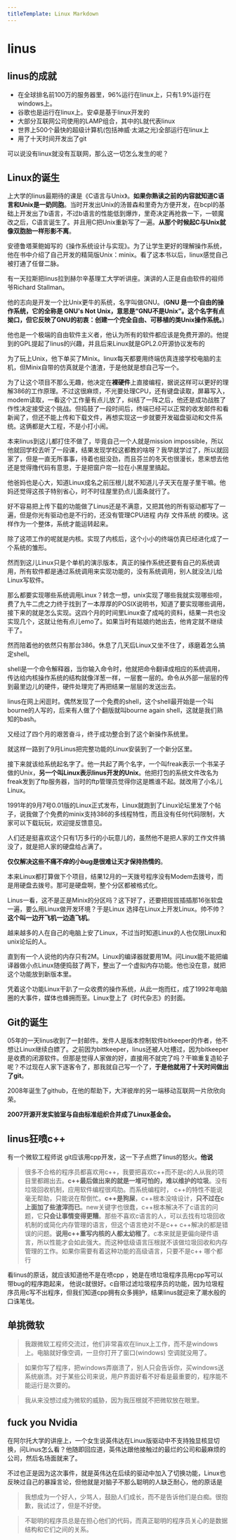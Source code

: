```yaml
---
titleTemplate: Linux Markdown
---
```

# linus
## linus的成就
- 在全球排名前100万的服务器里，96%运行在linux上，只有1.9%运行在windows上。
- 谷歌也是运行在linux上。安卓是基于linux开发的
- 大部分互联网公司使用的LAMP组合，其中的L就代表linux
- 世界上500个最快的超级计算机(包括神威·太湖之光)全部运行在linux上
- 用了十天时间开发出了git

可以说没有linux就没有互联网，那么这一切怎么发生的呢？

## Linux的诞生
上大学的linus最期待的课是《C语言与Unix》。**如果你熟读之前的内容就知道C语言和Unix是一奶同胞**。当时开发出Unix的汤普森和里奇为方便开发，在bcpl的基础上开发出了b语言，不过b语言的性能低到爆炸，里奇决定再抢救一下，一顿魔改之后，C语言诞生了。并且用C把Unix重新写了一遍。**从那个时候起C与Unix就像双胞胎一样形影不离**。


安德鲁塔莱鲍姆写的《操作系统设计与实现》。为了让学生更好的理解操作系统，他在书中介绍了自己开发的精简版Unix：minix。看了这本书以后，linux感觉自己被打通了任督二脉。

有一天拉斯把linus拉到赫尔辛基理工大学听讲座。演讲的人正是自由软件的祖师爷Richard Stallman。

他的志向是开发一个比Unix更牛的系统，名字叫做GNU。(**GNU 是一个自由的操作系统，它的全称是 GNU's Not Unix，意思是“GNU不是Unix”。这个名字有点拗口，但它反映了GNU的初衷：创建一个完全自由、可移植的类Unix操作系统。**)

他也是一个极端的自由软件主义者，他认为所有的软件都应该是免费开源的。他提到的GPL提起了linus的兴趣，并且后来Linux就是GPL2.0开源协议发布的

为了玩上Unix，他下单买了Minix。linux每天都要用终端仿真连接学校电脑的主机，但Minix自带的仿真就是个渣渣，于是他就是想自己写一个。

为了让这个项目不那么无趣，他决定在**裸硬件**上直接编程，据说这样可以更好的理解386的工作原理。不过这很麻烦，不光要处理CPU，还有键盘读取，屏幕写入，modem读取，一看这个工作量有点儿放了，纠结了一阵之后，他还是成功战胜了作性决定接受这个挑战。但捣鼓了一段时间后，终端已经可以正常的收发邮件和看新闻了，但还不能上传和下载文件，再想实现这一步就要开发磁盘驱动和文件系统。这俩都是大工程，不是小打小闹。

本来linus到这儿都打住不做了，毕竟自己一个人就是mission impossible，所以他就回学校去听了一段课，结果发现学校这都教的啥呀？我早就学过了，所以就回家了，但是一直无所事事，待着也挺没劲，而且芬兰的冬天也很漫长，思来想去他还是觉得撸代码有意思，于是把窗户帘一拉在小黑屋里搞起。

他爸妈也是心大，知道Linux成名之前压根儿就不知道儿子天天在屋子里干嘛。他妈还觉得这孩子特别省心，时不时往屋里扔点儿面条就行了。

好不容易把上传下载的功能做了Linus还是不满意，又把其他的所有驱动都写了一遍，但是你光有驱动也是不行的，还没有管理CPU进程 内存 文件系统 的模块。这样作为一个整体，系统才能运转起来。

除了这项工作的呢就是内核。实现了内核后，这个小小的终端仿真已经进化成了一个系统的雏形。

然而到这儿Linux只是个单机的演示版本，真正的操作系统还要有自己的系统调用，所有软件都是通过系统调用来实现功能的，没有系统调用，别人就没法儿给Linux写软件。

那么都要实现哪些系统调用Linux？转念一想，unix实现了哪些我就实现哪些呗，费了九牛二虎之力终于找到了一本厚厚的POSIX说明书，知道了要实现哪些调用，接下来的就是怎么实现。这四个月的时间里Linux查了成吨的资料，结果一共也没实现几个，这就让他有点儿emo了。如果当时有姑娘约她出去，他肯定就不继续干了。


然而陪着他的依然只有那台386。休息了几天后Linux又坐不住了，琢磨着怎么搞定shell。

shell是一个命令解释器，当你输入命令时，他就把命令翻译成相应的系统调用，传达给内核操作系统的结构就像洋葱一样，一层套一层的。命令从外部一层层的传到最里边儿的硬件，硬件处理完了再把结果一层层的发送出去。

linus在网上闲逛时。偶然发现了一个免费的shell，这个shell最开始是一个叫bourne的人写的，后来有人做了个翻版就叫bourne again shell，这就是我们熟知的bash。

又经过了四个月的艰苦奋斗，终于成功整合到了这个新操作系统里。

就这样一路到了9月Linus把完整功能的Linux安装到了一个新分区里。

接下来就该给系统起名字了。他一共起了两个名字，一个叫freak表示一个书呆子做的Unix，**另一个叫Linux表示linus开发的Unix**。他把打包的系统文件改名为freak发到了ftp服务器，当时的ftp管理员觉得你这是瞧谁不起。就改用了小名儿Linux。

1991年的9月7号0.01版的Linux正式发布，Linux就跑到了Linux论坛里发了个帖子，说我做了个免费的minix支持386的多线程特性，而且没有任何代码限制，大家可以下载玩玩，欢迎提反馈意见。



人们还是挺喜欢这个只有1万多行的小玩意儿的，虽然他不是把人家的工作文件搞没了，就是把人家的硬盘给占满了。

**仅仅解决这些不痛不痒的小bug是很难让天才保持热情的**。

本来Linux都打算做下个项目，结果12月的一天拨号程序没有Modem去拨号，而是用硬盘去拨号。那可是硬盘啊，整个分区都被格式化。

Linus一看，这不是正是Minix的分区吗？这下好了，还要把拔拔插插那16张软盘一遍，要么用Linux做开发环境？于是Linux 选择在Linux上开发Linux。帅不帅？**这个叫一边开飞机一边造飞机**。

越来越多的人在自己的电脑上安了Linux，不过当时知道Linux的人也仅限Linux和unix论坛的人。

直到有一个人说他的内存只有2M。Linux的编译器就要用1M。问Linux能不能把编译器做小点Linux随便捣鼓了两下，整出了一个虚拟内存功能。他也没在意，就把这个功能放到新版本里。

凭着这个功能Linux干趴了一众收费的操作系统，从此一炮而红，成了1992年电脑圈的大事件，媒体也蜂拥而至。Linux登上了《时代杂志》的封面。

## Git的诞生
05年的一天linus收到了一封邮件。发件人是版本控制软件bitkeeper的作者，他不想让Linux继续白嫖了。之前因为bittkeeper，linus还被人吐槽过，因为bitkeeper是收费的闭源软件。但那是觉得人家做的好，直接用不就完了吗？干嘛重复造轮子呢？不过现在人家下逐客令了，那我就自己写一个了，**于是他就用了十天时间做出了git**。

2008年诞生了github，在他的帮助下，大洋彼岸的另一端移动互联网一片欣欣向荣。

**2007开源开发实验室与自由标准组织合并成了Linux基金会。**

## linus狂喷c++
​有一个微软工程师说 git应该用cpp开发，这一下子点燃了linus的怒火。**他说**
> 很多不合格的程序员都喜欢用c++，我要把喜欢c++而不是c的人从我的项目里都踢出去。**c++最后做出来的就是一堆可怕的，难以维护的垃圾**。没有垃圾回收机制，应用软件编程很鸡肋。而系统编程时， c++的特性不能说毫无帮助，只能说在帮倒忙。**c++是狗屎**，c++根本没啥设计，**只不过在c上面加了些渣滓而已**。new关键字也很蠢，c++根本解决不了c语言的问题，它**只会让事情变得更糟**。那些不喜欢c语言的人，可以去找有垃圾回收机制的或简化内存管理的语言，但这个语言绝对不是c++ c++解决的都是错误的问题。**说用c++重写内核的人都太幼稚了**。c本来就是更偏向硬件语言，所以性能才会如此强大。而这种低级语言压根就不该做垃圾回收和内存管理的工作。如果你需要有着这种功能的高级语言，只要不是c++ 哪个都行



​看linus的原话，就应该知道他不是在喷cpp ，她是在喷垃圾程序员用cpp写可以带bug的程序跑起来，
他说c就很好。c自带过滤垃圾程序员的功能，因为垃圾程序员用c写不出程序，但我们知道cpp拥有众多拥护，结果linus就迎来了潮水般的口诛笔伐。



## 单挑微软
> 我跟微软工程师交流过，他们非常喜欢在linux上工作，而不是windows上。电脑就好像空调，一旦你打开了窗口(windows) 空调就没用了。

> 如果你写了程序，把windows弄崩溃了，别人只会告诉你，买windows送系统崩溃。对于某些公司来说，用户界面好看不好看是最重要的，程序能不能运行是次要的。

> 我从来没想过成为微软的威胁，因为我压根就不把微软放在眼里。


## fuck you Nvidia

在阿尔托大学的讲座上，一个女生说英伟达在Linux版驱动中不支持独显核显切换，问Linus怎么看？他随即回应道，英伟达跟他接触过的最烂的公司和最麻烦的公司，然后名场面就来了。

不过也正是因为这次事件，就是英伟达在后续的驱动中加入了切换功能，Linux也反映过自己的暴躁言论，但他就是对脑子不那么聪明的人缺乏耐心，他的原话是
> ​我想成为一个好人，少骂人，鼓励人们成长，而不是告诉他们是白痴。很抱歉，我试过了，但是不好使。

> 不聪明的程序员总是在担心他们的代码，而真正聪明的程序员关心的是数据结构和它们之间的关系。





